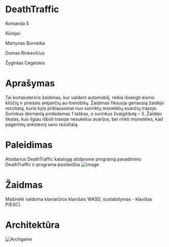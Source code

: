 # DeathTraffic
Komanda 5 

Kūrėjai:

Martynas Burneika 

Domas Rinkevičius

Žygintas Cegelskis

# Aprašymas
Tai kompiuterinis žaidimas, kur valdant automobilį, reikia išvengti eismo kliūčių ir priešais arėjančių au-tomobilių. Žaidimas fiksuoja geriausią žaidėjo rezultatą, kuris kyla priklausomai nuo surinktų monetėlių esančių trasoje. Surinkus deimantą pridedamas 1 taškas, o surinkus žvaigždutę – 3. Žaidėjo tikslas, kuo ilgiau išbūti trasoje nesukėlus avarijos, bei rinkti monetėles, kad pagerintų ankstesnį savo rezultatą.

# Paleidimas
Atsidarius DeathTraffic katalogą atidarome programą pavadinimu DeathTraffic ir programa pasileidžia
![image](https://github.com/Martis16/DeathTraffic/assets/128496156/97be6820-aa1f-40fd-b46f-afc580aee541)

# Žaidmas 
Mašinėlė valdoma klaviatūros klavišais WASD, sustabdymas - klavišas P(ESC).

# Architektūra
![Archgame](https://github.com/Martis16/DeathTraffic/assets/127874912/1a07baba-34d6-4269-a0c8-32f4e6790085)

